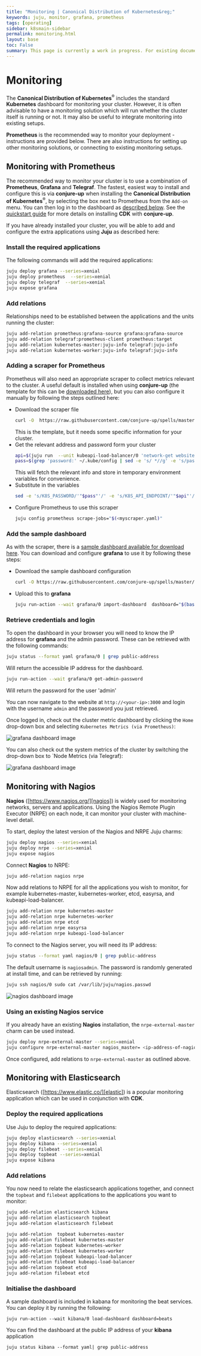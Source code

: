 ```yaml
---
title: "Monitoring | Canonical Distribution of Kubernetes&reg;"
keywords: juju, monitor, grafana, prometheus
tags: [operating]
sidebar: k8smain-sidebar
permalink: monitoring.html
layout: base
toc: False
summary: This page is currently a work in progress. For existing documentation, please visit <a href="https://kubernetes.io/docs/getting-started-guides/ubuntu/"> https://kubernetes.io/docs/getting-started-guides/ubuntu/ </a>
---
```


# Monitoring

The **Canonical Distribution of Kubernetes**<sup>&reg;</sup> includes the
standard **Kubernetes** dashboard for monitoring your cluster. However, it is
often advisable to have a monitoring solution which will run whether the
cluster itself is running or not. It may also be useful to integrate monitoring
into existing setups.

**Prometheus** is the recommended way to monitor your deployment -
instructions are provided below. There are also instructions for setting up
other monitoring solutions, or connecting to existing monitoring setups.

## Monitoring with Prometheus

The recommended way to monitor your cluster is to use a combination of
**Prometheus**, **Grafana** and **Telegraf**. The fastest, easiest way to
install and configure this is via **conjure-up** when installing the
**Canonical Distribution of Kubernetes**<sup>&reg;</sup>, by selecting the box
next to  Prometheus from the `Add-on` menu. You can then log in to the dashboard
as [described below](#retrieve-credentials-and-login). See the [quickstart
guide][quickstart] for more details on installing **CDK** with **conjure-up**.

If you have already installed your cluster, you will be able to add and
configure  the extra applications using **Juju** as described here:

### Install the required applications

The following commands will add the required applications:

```bash
juju deploy grafana --series=xenial
juju deploy prometheus  --series=xenial
juju deploy telegraf  --series=xenial
juju expose grafana
```

### Add relations

Relationships need to be established between the applications and the units
running the cluster:

```bash
juju add-relation prometheus:grafana-source grafana:grafana-source
juju add-relation telegraf:prometheus-client prometheus:target
juju add-relation kubernetes-master:juju-info telegraf:juju-info
juju add-relation kubernetes-worker:juju-info telegraf:juju-info
```

### Adding a scraper for Prometheus

Prometheus will also need an appropriate scraper to collect metrics relevant to
the cluster.  A useful default is installed when using **conjure-up** (the
template for this can be [downloaded here][download-scraper]), but you can also
configure it manually by following the steps outlined here:

 -  Download the scraper file
    ```bash
    curl -O  https://raw.githubusercontent.com/conjure-up/spells/master/canonical-kubernetes/addons/prometheus/steps/01_install-prometheus/prometheus-scrape-k8s.yaml
    ```
    This is the template, but it needs some specific information for your cluster.
 -  Get the relevant address and password form your cluster
     ```bash
    api=$(juju run  --unit kubeapi-load-balancer/0 'network-get website --format yaml --ingress-address' | head -1)
    pass=$(grep 'password:' ~/.kube/config | sed -e 's/ *//g' -e 's/password://')
    ```
    This will fetch the relevant info and store in temporary environment variables for convenience.
 -   Substitute in the variables
     ```bash
     sed -e 's/K8S_PASSWORD/'"$pass"'/' -e 's/K8S_API_ENDPOINT/'"$api"'/' <prometheus-scrape-k8s.yaml  > myscraper.yaml
     ```
 -   Configure Prometheus to use this scraper
     ```bash
     juju config prometheus scrape-jobs="$(<myscraper.yaml)"
     ```

### Add the sample dashboard

As with the scraper, there is a [sample dashboard available for download
here][download-dashboard]. You can download and configure **grafana** to use it
by following these steps:

 -  Download the sample dashboard configuration
    ```bash
    curl -O https://raw.githubusercontent.com/conjure-up/spells/master/canonical-kubernetes/addons/prometheus/steps/01_install-prometheus/grafana-k8s.json
    ```
 -  Upload this to **grafana**
    ```bash
    juju run-action --wait grafana/0 import-dashboard  dashboard="$(base64 grafana-k8s.json)"
    ```

### Retrieve  credentials and login

To open the dashboard in your browser you will need to know the IP address for
**grafana** and the admin password. These can be retrieved with the following
commands:

```bash
juju status --format yaml grafana/0 | grep public-address   
```
Will return the accessible IP address for the dashboard.

```bash
juju run-action --wait grafana/0 get-admin-password
```
Will return the password for the user 'admin'

You can now navigate to the website at `http://<your-ip>:3000`  and login with
the username `admin` and the password you just retrieved.

Once logged in, check out the cluster metric dashboard by clicking the `Home`
drop-down box and selecting `Kubernetes Metrics (via Prometheus)`:

![grafana dashboard image][grafana-1]

You can also check out the system metrics of the cluster by switching the
drop-down box to `Node Metrics (via Telegraf):

![grafana dashboard image][grafana-2]


## Monitoring with Nagios

**Nagios** ([https://www.nagios.org/][nagios]) is widely used for monitoring
networks, servers and applications. Using the Nagios Remote Plugin Executor
(NRPE) on each node, it can monitor your cluster with machine-level detail.

To start, deploy the latest version of the Nagios and NRPE Juju charms:

```bash
juju deploy nagios --series=xenial
juju deploy nrpe --series=xenial
juju expose nagios
```

Connect **Nagios** to NRPE:

```bash
juju add-relation nagios nrpe
```

Now add relations to NRPE for all the  applications  you wish to monitor, for
example kubernetes-master, kubernetes-worker, etcd, easyrsa, and
kubeapi-load-balancer.

```bash
juju add-relation nrpe kubernetes-master
juju add-relation nrpe kubernetes-worker
juju add-relation nrpe etcd
juju add-relation nrpe easyrsa
juju add-relation nrpe kubeapi-load-balancer
```

To connect to the Nagios server, you will need its IP address:

```bash
juju status --format yaml nagios/0 | grep public-address
```

The default username is `nagiosadmin`. The password is randomly generated at
install time, and can be retrieved by running:

```bash
juju ssh nagios/0 sudo cat /var/lib/juju/nagios.passwd
```

![nagios dashboard image][nagios-1]

### Using an existing Nagios service

If you already have an existing **Nagios** installation, the
`nrpe-external-master` charm can be used instead.

```bash
juju deploy nrpe-external-master --series=xenial
juju configure nrpe-external-master nagios_master= <ip-address-of-nagios>
```

Once configured, add relations to `nrpe-external-master`  as outlined above.

## Monitoring with **Elasticsearch**

Elasticsearch ([https://www.elastic.co/][elastic]) is a popular monitoring application which
can be used in conjunction with **CDK**.

### Deploy the required applications

Use Juju to deploy the required applications:

```bash
juju deploy elasticsearch --series=xenial
juju deploy kibana --series=xenial
juju deploy filebeat --series=xenial
juju deploy topbeat --series=xenial
juju expose kibana
```

### Add relations

You now need to relate the elasticsearch applications together, and connect the
`topbeat` and `filebeat` applications to the applications you want to monitor:

```bash
juju add-relation elasticsearch kibana
juju add-relation elasticsearch topbeat
juju add-relation elasticsearch filebeat

juju add-relation  topbeat kubernetes-master
juju add-relation filebeat kubernetes-master
juju add-relation topbeat kubernetes-worker
juju add-relation filebeat kubernetes-worker
juju add-relation topbeat kubeapi-load-balancer
juju add-relation filebeat kubeapi-load-balancer
juju add-relation topbeat etcd
juju add-relation filebeat etcd
```

### Initialise the dashboard

A sample dashboard is included in kabana for monitoring the beat services. You
can deploy it by running the following:

```
juju run-action --wait kibana/0 load-dashboard dashboard=beats
```

You can find the dashboard at the public IP address of your **kibana** application

```
juju status kibana --format yaml| grep public-address
```



<!-- IMAGES -->
[grafana-1]: https://assets.ubuntu.com/v1/e6934269-grafana-1.png
[grafana-2]: https://assets.ubuntu.com/v1/45b87639-grafana-2.png
[nagios-1]: https://assets.ubuntu.com/v1/4b109895-CDK-nagios.png
[select-1]: https://assets.ubuntu.com/v1/6ffe272e-CDK-select.png

<!-- LINKS -->
[quickstart]: ./quickstart.html
[nagios]: https://www.nagios.org/
[elastic]: https://www.elastic.co/
[download-scraper]: https://raw.githubusercontent.com/conjure-up/spells/master/canonical-kubernetes/addons/prometheus/steps/01_install-prometheus/prometheus-scrape-k8s.yaml

[download-dashboard]: https://raw.githubusercontent.com/conjure-up/spells/master/canonical-kubernetes/addons/prometheus/steps/01_install-prometheus/grafana-k8s.json
